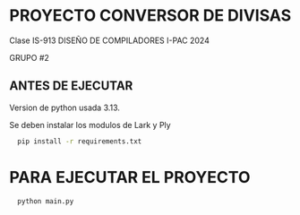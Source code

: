 
# PROYECTO CONVERSOR DE DIVISAS

Clase IS-913 DISEÑO DE COMPILADORES I-PAC 2024

GRUPO #2

## ANTES DE EJECUTAR

Version de python usada 3.13.

Se deben instalar los modulos de Lark y Ply

```bash
  pip install -r requirements.txt
```

# PARA EJECUTAR EL PROYECTO

```bash
  python main.py
```